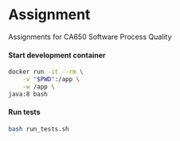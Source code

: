 # Assignment
Assignments for CA650 Software Process Quality

#### Start development container
```bash
docker run -it --rm \
    -v "$PWD":/app \
    -w /app \
java:8 bash
```

#### Run tests
```bash
bash run_tests.sh
```
